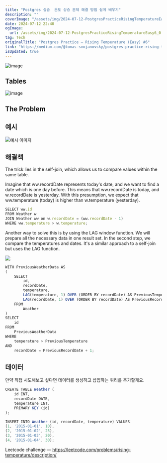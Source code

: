 ```yaml
---
title: "Postgres 실습  온도 상승 문제 해결 방법 쉽게 배우기"
description: ""
coverImage: "/assets/img/2024-07-12-PostgresPracticeRisingTemperatureEasy6_0.png"
date: 2024-07-12 22:40
ogImage: 
  url: /assets/img/2024-07-12-PostgresPracticeRisingTemperatureEasy6_0.png
tag: Tech
originalTitle: "Postgres Practice — Rising Temperature (Easy) #6"
link: "https://medium.com/@tomas-svojanovsky/postgres-practice-rising-temperature-6-b2155b6917d8"
isUpdated: true
---
```






![image](/assets/img/2024-07-12-PostgresPracticeRisingTemperatureEasy6_0.png)

## Tables

![image](/assets/img/2024-07-12-PostgresPracticeRisingTemperatureEasy6_1.png)

## The Problem


<div class="content-ad"></div>

## 예시

![예시 이미지](/assets/img/2024-07-12-PostgresPracticeRisingTemperatureEasy6_3.png)

## 해결책

<div class="content-ad"></div>

The trick lies in the self-join, which allows us to compare values within the same table.

Imagine that ww.recordDate represents today's date, and we want to find a date which is one day before. This means that ww.recordDate is today, and w.recordDate is yesterday. With this presumption, we expect that ww.temperature (today) is higher than w.temperature (yesterday).

```js
SELECT ww.id
FROM Weather w
JOIN Weather ww on w.recordDate = (ww.recordDate - 1)
WHERE ww.temperature > w.temperature;
```

Another way to solve this is by using the LAG window function. We will prepare all the necessary data in one result set. In the second step, we compare the temperatures and dates. It's a similar approach to a self-join but uses the LAG function.

<div class="content-ad"></div>

<img src="/assets/img/2024-07-12-PostgresPracticeRisingTemperatureEasy6_4.png" />

```js
WITH PreviousWeatherData AS
(
    SELECT 
        id,
        recordDate,
        temperature, 
        LAG(temperature, 1) OVER (ORDER BY recordDate) AS PreviousTemperature,
        LAG(recordDate, 1) OVER (ORDER BY recordDate) AS PreviousRecordDate
    FROM 
        Weather
)
SELECT 
    id 
FROM 
    PreviousWeatherData
WHERE 
    temperature > PreviousTemperature
AND 
    recordDate = PreviousRecordDate + 1;
```

## 데이터

만약 직접 시도해보고 싶다면 데이터를 생성하고 삽입하는 쿼리를 추가할게요.

<div class="content-ad"></div>


```js
CREATE TABLE Weather (
    id INT,
    recordDate DATE,
    temperature INT,
    PRIMARY KEY (id)
);

INSERT INTO Weather (id, recordDate, temperature) VALUES
(1, '2015-01-01', 10),
(2, '2015-01-02', 25),
(3, '2015-01-03', 20),
(4, '2015-01-04', 30);
```

Leetcode challenge — https://leetcode.com/problems/rising-temperature/description/
